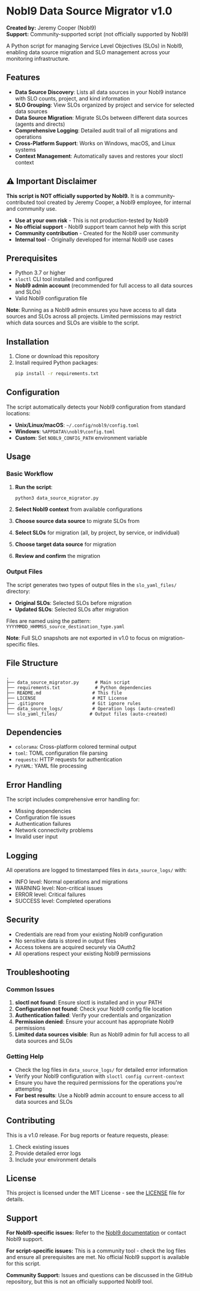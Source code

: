 # Nobl9 Data Source Migrator v1.0

**Created by:** Jeremy Cooper (Nobl9)  
**Support:** Community-supported script (not officially supported by Nobl9)

A Python script for managing Service Level Objectives (SLOs) in Nobl9, enabling data source migration and SLO management across your monitoring infrastructure.

## Features

- **Data Source Discovery**: Lists all data sources in your Nobl9 instance with SLO counts, project, and kind information
- **SLO Grouping**: View SLOs organized by project and service for selected data sources
- **Data Source Migration**: Migrate SLOs between different data sources (agents and directs)
- **Comprehensive Logging**: Detailed audit trail of all migrations and operations
- **Cross-Platform Support**: Works on Windows, macOS, and Linux systems
- **Context Management**: Automatically saves and restores your sloctl context

## ⚠️ Important Disclaimer

**This script is NOT officially supported by Nobl9.** It is a community-contributed tool created by Jeremy Cooper, a Nobl9 employee, for internal and community use.

- **Use at your own risk** - This is not production-tested by Nobl9
- **No official support** - Nobl9 support team cannot help with this script  
- **Community contribution** - Created for the Nobl9 user community
- **Internal tool** - Originally developed for internal Nobl9 use cases

## Prerequisites

- Python 3.7 or higher
- `sloctl` CLI tool installed and configured
- **Nobl9 admin account** (recommended for full access to all data sources and SLOs)
- Valid Nobl9 configuration file

**Note**: Running as a Nobl9 admin ensures you have access to all data sources and SLOs across all projects. Limited permissions may restrict which data sources and SLOs are visible to the script.

## Installation

1. Clone or download this repository
2. Install required Python packages:
   ```bash
   pip install -r requirements.txt
   ```

## Configuration

The script automatically detects your Nobl9 configuration from standard locations:

- **Unix/Linux/macOS**: `~/.config/nobl9/config.toml`
- **Windows**: `%APPDATA%\nobl9\config.toml`
- **Custom**: Set `NOBL9_CONFIG_PATH` environment variable

## Usage

### Basic Workflow

1. **Run the script**:
   ```bash
   python3 data_source_migrator.py
   ```

2. **Select Nobl9 context** from available configurations

3. **Choose source data source** to migrate SLOs from

4. **Select SLOs** for migration (all, by project, by service, or individual)

5. **Choose target data source** for migration

6. **Review and confirm** the migration

### Output Files

The script generates two types of output files in the `slo_yaml_files/` directory:

- **Original SLOs**: Selected SLOs before migration
- **Updated SLOs**: Selected SLOs after migration

Files are named using the pattern: `YYYYMMDD_HHMMSS_source_destination_type.yaml`

**Note**: Full SLO snapshots are not exported in v1.0 to focus on migration-specific files.

## File Structure

```
.
├── data_source_migrator.py      # Main script
├── requirements.txt             # Python dependencies
├── README.md                   # This file
├── LICENSE                     # MIT License
├── .gitignore                  # Git ignore rules
├── data_source_logs/           # Operation logs (auto-created)
└── slo_yaml_files/            # Output files (auto-created)
```

## Dependencies

- `colorama`: Cross-platform colored terminal output
- `toml`: TOML configuration file parsing
- `requests`: HTTP requests for authentication
- `PyYAML`: YAML file processing

## Error Handling

The script includes comprehensive error handling for:
- Missing dependencies
- Configuration file issues
- Authentication failures
- Network connectivity problems
- Invalid user input

## Logging

All operations are logged to timestamped files in `data_source_logs/` with:
- INFO level: Normal operations and migrations
- WARNING level: Non-critical issues
- ERROR level: Critical failures
- SUCCESS level: Completed operations

## Security

- Credentials are read from your existing Nobl9 configuration
- No sensitive data is stored in output files
- Access tokens are acquired securely via OAuth2
- All operations respect your existing Nobl9 permissions

## Troubleshooting

### Common Issues

1. **sloctl not found**: Ensure sloctl is installed and in your PATH
2. **Configuration not found**: Check your Nobl9 config file location
3. **Authentication failed**: Verify your credentials and organization
4. **Permission denied**: Ensure your account has appropriate Nobl9 permissions
5. **Limited data sources visible**: Run as Nobl9 admin for full access to all data sources and SLOs

### Getting Help

- Check the log files in `data_source_logs/` for detailed error information
- Verify your Nobl9 configuration with `sloctl config current-context`
- Ensure you have the required permissions for the operations you're attempting
- **For best results**: Use a Nobl9 admin account to ensure access to all data sources and SLOs

## Contributing

This is a v1.0 release. For bug reports or feature requests, please:
1. Check existing issues
2. Provide detailed error logs
3. Include your environment details

## License

This project is licensed under the MIT License - see the [LICENSE](LICENSE) file for details.

## Support

**For Nobl9-specific issues:** Refer to the [Nobl9 documentation](https://docs.nobl9.com/) or contact Nobl9 support.

**For script-specific issues:** This is a community tool - check the log files and ensure all prerequisites are met. No official Nobl9 support is available for this script.

**Community Support:** Issues and questions can be discussed in the GitHub repository, but this is not an officially supported Nobl9 tool. 